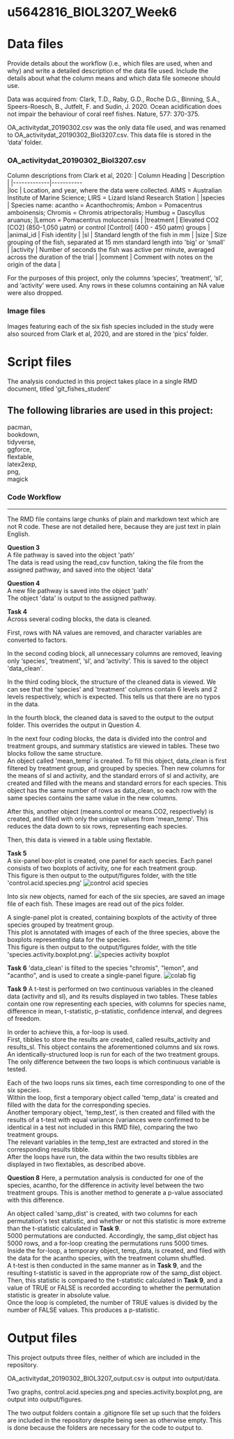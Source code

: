 # u5642816_BIOL3207_Week6	
# Data files				
Provide details about the workflow (i.e., which files are used, when and why) and write a detailed description of the data file used. Include the details about what the column means and which data file someone should use. 

Data was acquired from:
 Clark, T.D., Raby, G.D., Roche D.G., Binning, S.A., Speers-Roesch, B., Jutfelt, F. and Sudin, J. 2020. Ocean acidification does not impair the behaviour of coral reef fishes. Nature, 577: 370-375.

OA_activitydat_20190302.csv was the only data file used, and was renamed to OA_activitydat_20190302_Biol3207.csv. This data file is stored in the ‘data’ folder.
		
			
### OA_activitydat_20190302_Biol3207.csv ###			
Column descriptions from Clark et al, 2020:	
| Column Heading | Description |
|-------------|-----------	
|loc | Location, and year, where the data were collected. AIMS = Australian Institute of Marine Science; LIRS = Lizard Island Research Station |
|species | Species name: acantho = Acanthochromis; Ambon = Pomacentrus amboinensis; Chromis = Chromis atripectoralis; Humbug = Dascyllus aruanus; |Lemon = Pomacentrus moluccensis |
|treatment | Elevated CO2 [CO2] (850-1,050 µatm) or control [Control] (400 - 450 µatm) groups |
|animal_id | Fish identity |
|sl | Standard length of the fish in mm |
|size | Size grouping of the fish, separated at 15 mm standard length into 'big' or 'small' |
|activity | Number of seconds the fish was active per minute, averaged across the duration of the trial |
|comment | Comment with notes on the origin of the data |
		

For the purposes of this project, only the columns ‘species’, ‘treatment’, ‘sl’, and ‘activity’
were used. Any rows in these columns containing an NA value were also dropped.


### Image files ###	
Images featuring each of the six fish species included in the study were also sourced from Clark et al, 2020, and are stored in the ‘pics’ folder.
						
# Script files			
The analysis conducted in this project takes place in a single RMD document, titled 'git_fishes_student'

The following libraries are used in this project:  
--------------------------------------------------
pacman,  
bookdown,  
tidyverse,  
ggforce,  
flextable,  
latex2exp,  
png,  
magick  

### Code Workflow ###
-----------------------
The RMD file contains large chunks of plain and markdown text which are not R code. These are not detailed here, because they are just text in plain English.

**Question 3**  
A file pathway is saved into the object 'path'  
The data is read using the read_csv function, taking the file from the assigned pathway, and saved into the object 'data'

**Question 4**  
A new file pathway is saved into the object 'path'  
The object 'data' is output to the assigned pathway.  

**Task 4**  
Across several coding blocks, the data is cleaned.  

First, rows with NA values are removed, and character variables are converted to factors.  

In the second coding block, all unnecessary columns are removed, leaving only ‘species’, ‘treatment’, ‘sl’, and ‘activity’. This is saved to the object 'data_clean'.  

In the third coding block, the structure of the cleaned data is viewed. We can see that the 'species' and 'treatment' columns contain 6 levels and 2 levels respectively, which is expected. This tells us that there are no typos in the data.

In the fourth block, the cleaned data is saved to the output to the output folder. This overrides the output in Question 4.  

In the next four coding blocks, the data is divided into the control and treatment groups, and summary statistics are viewed in tables.  These two blocks follow the same structure.  
An object called 'mean_temp' is created. To fill this object, data_clean is first filtered by treatment group, and grouped by species. Then new columns for the means of sl and activity, and the standard errors of sl and activity, are created and filled with the means and standard errors for each species. This object has the same number of rows as data_clean, so each row with the same species contains the same value in the new columns.  

After this, another object (means.control or means.CO2, respectively) is created, and filled with only the unique values from 'mean_temp'. This reduces the data down to six rows, representing each species.  

Then, this data is viewed in a table using flextable.

**Task 5**  
A six-panel box-plot is created, one panel for each species. Each panel consists of two boxplots of activity, one for each treatment group.  
This figure is then output to the output/figures folder, with the title 'control.acid.species.png'
![control acid species](https://user-images.githubusercontent.com/62368915/189127279-18e24128-f85e-40db-8e4f-988e362dc6bf.png)

Into six new objects, named for each of the six species, are saved an image file of each fish. These images are read out of the pics folder.  

A single-panel plot is created, containing boxplots of the activity of three species grouped by treatment group.  
This plot is annotated with images of each of the three species, above the boxplots representing data for the species.  
This figure is then output to the output/figures folder, with the title 'species.activity.boxplot.png'. 
![species activity boxplot](https://user-images.githubusercontent.com/62368915/189127322-b80584d7-03b7-48e3-b683-3f77c1f437c2.png)


**Task 6**
'data_clean' is filted to the species "chromis", "lemon", and "acantho", and is used to create a single-panel figure.
![colab fig](https://user-images.githubusercontent.com/62368915/189127950-d94d0ad6-119c-49a7-82c2-16e9de48747a.png)

**Task 9**
A t-test is performed on two continuous variables in the cleaned data (activity and sl), and its results displayed in two tables. These tables contain one row representing each species, with columns for species name, difference in mean, t-statistic, p-statistic, confidence interval, and degrees of freedom.  

In order to achieve this, a for-loop is used.  
First, tibbles to store the results are created, called results_activity and results_sl. This object contains the aforementioned columns and six rows.
An identically-structured loop is run for each of the two treatment groups. The only difference between the two loops is which continuous variable is tested.  

Each of the two loops runs six times, each time corresponding to one of the six species.  
Within the loop, first a temporary object called 'temp_data' is created and filled with the data for the corresponding species.  
Another temporary object, 'temp_test', is then created and filled with the results of a t-test with equal variance (variances were confirmed to be identical in a test not included in this RMD file), comparing the two treatment groups.  
The relevant variables in the temp_test are extracted and stored in the corresponding results tibble.  
After the loops have run, the data within the two results tibbles are displayed in two flextables, as described above.

**Question 8**
Here, a permutation analysis is conducted for one of the species, acantho, for the difference in activity level between the two treatment groups. This is another method to generate a p-value associated with this difference.  

An object called 'samp_dist' is created, with two columns for each permutation's test statistic, and whether or not this statistic is more extreme than the t-statistic calculated in **Task 9**.  
5000 permutations are conducted. Accordingly, the samp_dist object has 5000 rows, and a for-loop creating the permutations runs 5000 times.  
Inside the for-loop, a temporary object, temp_data, is created, and filed with the data for the acantho species, with the treatment column shuffled.  
A t-test is then conducted in the same manner as in **Task 9**, and the resulting t-statistic is saved in the appropriate row of the samp_dist object.  
Then, this statistic is compared to the t-statistic calculated in **Task 9**, and a value of TRUE or FALSE is recorded according to whether the permutation statistic is greater in absolute value.  
Once the loop is completed, the number of TRUE values is divided by the number of FALSE values. This produces a p-statistic.

# Output files
This project outputs three files, neither of which are included in the repository.  
  
OA_activitydat_20190302_BIOL3207_output.csv is output into output/data.  
  
Two graphs, control.acid.species.png and species.activity.boxplot.png, are output into output/figures.  
  
The two output folders contain a .gitignore file set up such that the folders are included in the repository despite being seen as otherwise empty. This is done because the folders are necessary for the code to output to.  

